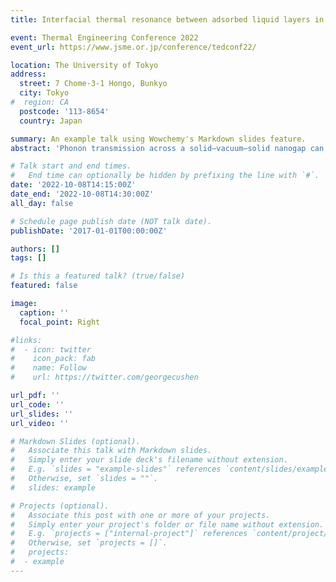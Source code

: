 ```yaml
---
title: Interfacial thermal resonance between adsorbed liquid layers in a nanogap

event: Thermal Engineering Conference 2022
event_url: https://www.jsme.or.jp/conference/tedconf22/

location: The University of Tokyo
address:
  street: 7 Chome-3-1 Hongo, Bunkyo
  city: Tokyo
#  region: CA
  postcode: '113-8654'
  country: Japan

summary: An example talk using Wowchemy's Markdown slides feature.
abstract: 'Phonon transmission across a solid–vacuum–solid nanogap can be induced by thermal resonance owing to the quasi-Casimir coupling between interfacial solid layers. However, the thermal energy transport across the nanogap with the existence of adsorbed liquid layers on solid surfaces is still not well understood. Here, the thermal resonances between adsorbed liquid layers were investigated using the classical non-equilibrium molecular dynamics simulations. The existence of thermal resonance between the solid–solid or liquid–liquid interfacial layers separated by the vacuum nanogap was verified through the analyses of the atomic vibrational displacements and the vibrational density of states.'

# Talk start and end times.
#   End time can optionally be hidden by prefixing the line with `#`.
date: '2022-10-08T14:15:00Z'
date_end: '2022-10-08T14:30:00Z'
all_day: false

# Schedule page publish date (NOT talk date).
publishDate: '2017-01-01T00:00:00Z'

authors: []
tags: []

# Is this a featured talk? (true/false)
featured: false

image:
  caption: ''
  focal_point: Right

#links:
#  - icon: twitter
#    icon_pack: fab
#    name: Follow
#    url: https://twitter.com/georgecushen

url_pdf: ''
url_code: ''
url_slides: ''
url_video: ''

# Markdown Slides (optional).
#   Associate this talk with Markdown slides.
#   Simply enter your slide deck's filename without extension.
#   E.g. `slides = "example-slides"` references `content/slides/example-slides.md`.
#   Otherwise, set `slides = ""`.
#   slides: example

# Projects (optional).
#   Associate this post with one or more of your projects.
#   Simply enter your project's folder or file name without extension.
#   E.g. `projects = ["internal-project"]` references `content/project/deep-learning/index.md`.
#   Otherwise, set `projects = []`.
#   projects:
#  - example
---
```


